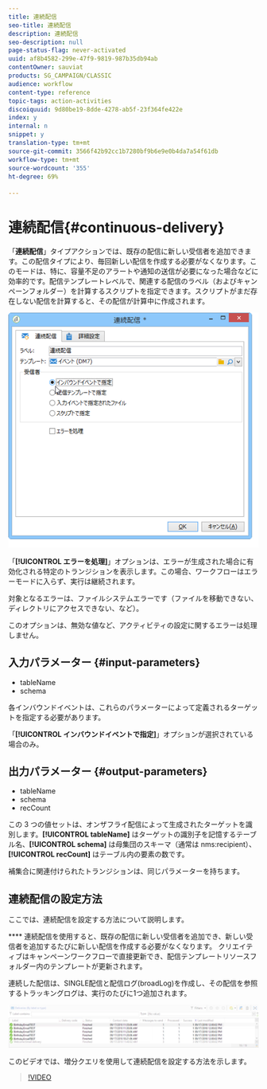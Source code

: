 ```yaml
---
title: 連続配信
seo-title: 連続配信
description: 連続配信
seo-description: null
page-status-flag: never-activated
uuid: af8b4582-299e-47f9-9819-987b35db94ab
contentOwner: sauviat
products: SG_CAMPAIGN/CLASSIC
audience: workflow
content-type: reference
topic-tags: action-activities
discoiquuid: 9d80be19-8dde-4278-ab5f-23f364fe422e
index: y
internal: n
snippet: y
translation-type: tm+mt
source-git-commit: 3566f42b92cc1b7280bf9b6e9e0b4da7a54f61db
workflow-type: tm+mt
source-wordcount: '355'
ht-degree: 69%

---
```



# 連続配信{#continuous-delivery}

「**連続配信**」タイプアクションでは、既存の配信に新しい受信者を追加できます。この配信タイプにより、毎回新しい配信を作成する必要がなくなります。このモードは、特に、容量不足のアラートや通知の送信が必要になった場合などに効率的です。配信テンプレートレベルで、関連する配信のラベル（およびキャンペーンフォルダー）を計算するスクリプトを指定できます。スクリプトがまだ存在しない配信を計算すると、その配信が計算中に作成されます。

![](assets/edit_diffusion_fil.png)

「**[!UICONTROL エラーを処理]**」オプションは、エラーが生成された場合に有効化される特定のトランジションを表示します。この場合、ワークフローはエラーモードに入らず、実行は継続されます。

対象となるエラーは、ファイルシステムエラーです（ファイルを移動できない、ディレクトリにアクセスできない、など）。

このオプションは、無効な値など、アクティビティの設定に関するエラーは処理しません。

## 入力パラメーター {#input-parameters}

* tableName
* schema

各インバウンドイベントは、これらのパラメーターによって定義されるターゲットを指定する必要があります。

「**[!UICONTROL インバウンドイベントで指定]**」オプションが選択されている場合のみ。

## 出力パラメーター {#output-parameters}

* tableName
* schema
* recCount

この 3 つの値セットは、オンザフライ配信によって生成されたターゲットを識別します。**[!UICONTROL tableName]** はターゲットの識別子を記憶するテーブル名、**[!UICONTROL schema]** は母集団のスキーマ（通常は nms:recipient）、**[!UICONTROL recCount]** はテーブル内の要素の数です。

補集合に関連付けられたトランジションは、同じパラメーターを持ちます。

## 連続配信の設定方法

ここでは、連続配信を設定する方法について説明します。

**** 連続配信を使用すると、既存の配信に新しい受信者を追加でき、新しい受信者を追加するたびに新しい配信を作成する必要がなくなります。 クリエイティブはキャンペーンワークフローで直接更新でき、配信テンプレートリソースフォルダー内のテンプレートが更新されます。

連続した配信は、SINGLE配信と配信ログ(broadLog)を作成し、その配信を参照するトラッキングログは、実行のたびに1つ追加されます。

![連続配信](assets/delivery_continuous.jpg)

このビデオでは、増分クエリを使用して連続配信を設定する方法を示します。

>[!VIDEO](https://video.tv.adobe.com/v/25039?quality=12)
